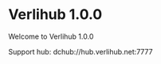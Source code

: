 Verlihub 1.0.0
==============

Welcome to Verlihub 1.0.0

Support hub: dchub://hub.verlihub.net:7777
